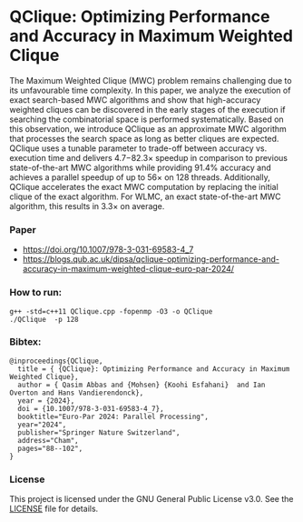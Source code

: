 # QClique: Optimizing Performance and Accuracy in Maximum Weighted Clique
 
The Maximum Weighted Clique (MWC) problem remains challenging due to its unfavourable time complexity. In this paper, we analyze the execution of exact search-based MWC algorithms and show that high-accuracy weighted cliques can be discovered in the early stages of the execution if searching the combinatorial space is performed systematically. Based on this observation, we introduce QClique as an approximate MWC algorithm that processes the search space as long as better cliques are expected. QClique uses a tunable parameter to trade-off between accuracy vs. execution time and delivers 4.7−82.3× speedup in comparison to previous state-of-the-art MWC algorithms while providing 91.4% accuracy and achieves a parallel speedup of up to 56× on 128 threads. Additionally, QClique accelerates the exact MWC computation by replacing the initial clique of the exact algorithm. For WLMC, an exact state-of-the-art MWC algorithm, this results in 3.3× on average.

### Paper
  - https://doi.org/10.1007/978-3-031-69583-4_7
  - https://blogs.qub.ac.uk/dipsa/qclique-optimizing-performance-and-accuracy-in-maximum-weighted-clique-euro-par-2024/
   

 
 
### How to run:
```
g++ -std=c++11 QClique.cpp -fopenmp -O3 -o QClique
./QClique  -p 128
```
 
 
### Bibtex:
```
@inproceedings{QClique,
  title = { {QClique}: Optimizing Performance and Accuracy in Maximum Weighted Clique}, 
  author = { Qasim Abbas and {Mohsen} {Koohi Esfahani}  and Ian Overton and Hans Vandierendonck},
  year = {2024},
  doi = {10.1007/978-3-031-69583-4_7},
  booktitle="Euro-Par 2024: Parallel Processing",
  year="2024",
  publisher="Springer Nature Switzerland",
  address="Cham",
  pages="88--102",
}
```

### License

This project is licensed under the GNU General Public License v3.0. See the [LICENSE](LICENSE.txt) file for details.

